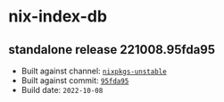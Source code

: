 # nix-index-db
## standalone release 221008.95fda95
- Built against channel: [`nixpkgs-unstable`](https://github.com/nixos/nixpkgs/tree/nixpkgs-unstable)
- Built against commit: [`95fda95`](https://github.com/NixOS/nixpkgs/commit/95fda953f6db2e9496d2682c4fc7b82f959878f7)
- Build date: `2022-10-08`
